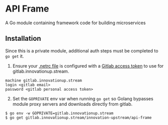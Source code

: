 # API Frame

A Go module containing framework code for building microservices

## Installation

Since this is a private module, additional auth steps must be completed to `go get` it.

1. Ensure your [.netrc file](https://www.gnu.org/software/inetutils/manual/html_node/The-_002enetrc-file.html) is configured with a [Gitlab access token](https://docs.gitlab.com/ee/user/profile/personal_access_tokens.html#creating-a-personal-access-token) to use for gitlab.innovationup.stream.

```
machine gitlab.innovationup.stream
login <gitlab email>
password <gitlab personal access token>
```

2. Set the `GOPRIVATE` env var when running `go get` so Golang bypasses module proxy servers and downloads directly from gitlab.

```shell
$ go env -w GOPRIVATE=gitlab.innovationup.stream 
$ go get gitlab.innovationup.stream/innovation-upstream/api-frame
```
